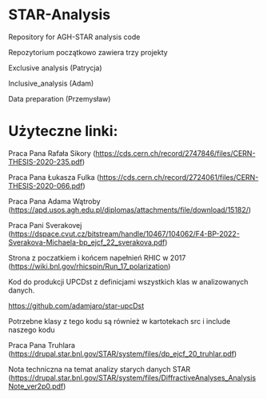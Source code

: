 # STAR-Analysis
Repository for AGH-STAR analysis code

Repozytorium początkowo zawiera trzy projekty

Exclusive analysis (Patrycja)

Inclusive_analysis (Adam)

Data preparation (Przemysław)

# Użyteczne linki:

Praca Pana Rafała Sikory (https://cds.cern.ch/record/2747846/files/CERN-THESIS-2020-235.pdf)

Praca Pana Łukasza Fulka (https://cds.cern.ch/record/2724061/files/CERN-THESIS-2020-066.pdf)

Praca Pana Adama Wątroby (https://apd.usos.agh.edu.pl/diplomas/attachments/file/download/15182/)

Praca Pani Sverakovej (https://dspace.cvut.cz/bitstream/handle/10467/104062/F4-BP-2022-Sverakova-Michaela-bp_ejcf_22_sverakova.pdf)

Strona z poczatkiem i końcem napełnień RHIC w 2017 (https://wiki.bnl.gov/rhicspin/Run_17_polarization)

Kod do produkcji UPCDst z definicjami wszystkich klas w analizowanych danych.

https://github.com/adamjaro/star-upcDst

Potrzebne klasy z tego kodu są również w kartotekach src i include naszego kodu

Praca Pana Truhlara (https://drupal.star.bnl.gov/STAR/system/files/dp_ejcf_20_truhlar.pdf)

Nota techniczna na temat analizy starych danych STAR (https://drupal.star.bnl.gov/STAR/system/files/DiffractiveAnalyses_AnalysisNote_ver2p0.pdf)

